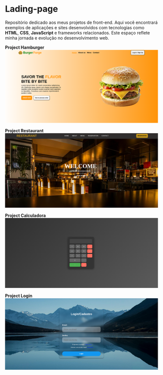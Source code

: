 # Lading-page
Repositório dedicado aos meus projetos de front-end. Aqui você encontrará exemplos de aplicações e sites desenvolvidos com tecnologias como **HTML**, **CSS**, **JavaScript** e frameworks relacionados. Este espaço reflete minha jornada e evolução no desenvolvimento web.

**Project Hamburger**
![Projeto-burger](/Burger-Shop/burger-view/projeto-burger.png)

**Project Restaurant**
![Projeto-Restaurant](/Restaurant/restaurant-view/projeto-restaurant.png)

**Project Calculadora**
![Projeto-calculadora](/Calculadora/calculadora-view/calculadora.png)

**Project Login**
![Projeto-Tela-Login](/Tela-Login/tela-login-view/projeto-tela-login.png)
